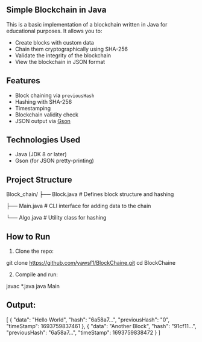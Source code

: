 ##  Simple Blockchain in Java

This is a basic implementation of a blockchain written in Java for educational purposes. It allows you to:

- Create blocks with custom data
- Chain them cryptographically using SHA-256
- Validate the integrity of the blockchain
- View the blockchain in JSON format


## Features

- Block chaining via `previousHash`
- Hashing with SHA-256
- Timestamping
- Blockchain validity check
- JSON output via [Gson](https://github.com/google/gson)


## Technologies Used

- Java (JDK 8 or later)
- Gson (for JSON pretty-printing)


##  Project Structure
Block_chain/
├── Block.java # Defines block structure and hashing

├── Main.java # CLI interface for adding data to the chain

└── Algo.java # Utility class for hashing


## How to Run

1. Clone the repo:

  git clone https://github.com/yawsf1/BlockChaine.git
  cd BlockChaine

2. Compile and run:

  javac *.java
  java Main

## Output:
[
 {
    "data": "Hello World",
    "hash": "6a58a7...",
    "previousHash": "0",
    "timeStamp": 1693759837461
  },
  {
    "data": "Another Block",
    "hash": "91cf11...",
    "previousHash": "6a58a7...",
    "timeStamp": 1693759838472
  }
]
